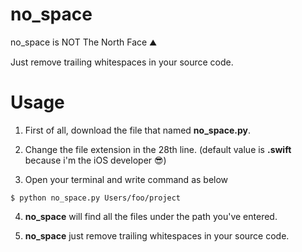 # no_space
no_space is NOT The North Face ⛰

Just remove trailing whitespaces in your source code.

# Usage

1. First of all, download the file that named **no_space.py**.

2. Change the file extension in the 28th line. (default value is **.swift** because i'm the iOS developer 😎)

3. Open your terminal and write command as below

`$ python no_space.py Users/foo/project`

4. **no_space** will find all the files under the path you've entered.

5. **no_space** just remove trailing whitespaces in your source code.
